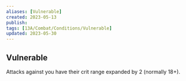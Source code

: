 ```yaml
---
aliases: [Vulnerable]
created: 2023-05-13
publish: 
tags: [13A/Combat/Conditions/Vulnerable]
updated: 2023-05-30
---
```


## Vulnerable

Attacks against you have their crit range expanded by 2 (normally 18+).